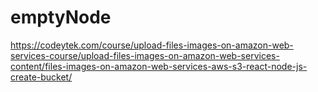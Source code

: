 # emptyNode

https://codeytek.com/course/upload-files-images-on-amazon-web-services-course/upload-files-images-on-amazon-web-services-content/files-images-on-amazon-web-services-aws-s3-react-node-js-create-bucket/
